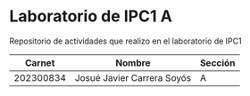 # Laboratorio de IPC1 A 
 
Repositorio de actividades que realizo en el laboratorio de IPC1 
 
|Carnet|Nombre|Sección| 
|------|------|-------| 
|202300834|Josué Javier Carrera Soyós|A| 